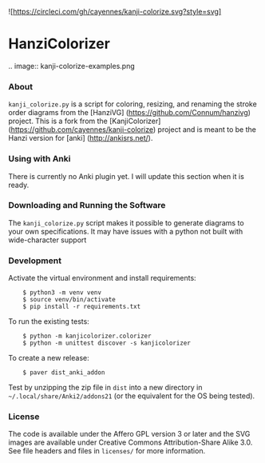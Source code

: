![https://circleci.com/gh/cayennes/kanji-colorize.svg?style=svg]

# HanziColorizer

.. image:: kanji-colorize-examples.png

### About

``kanji_colorize.py`` is a script for coloring, resizing, and renaming
the stroke order diagrams from the
[HanziVG] (https://github.com/Connum/hanzivg) project.  This is a fork from 
the [KanjiColorizer] (https://github.com/cayennes/kanji-colorize) project and is 
meant to be the Hanzi version for [anki] (http://ankisrs.net/).

### Using with Anki

There is currently no Anki plugin yet. I will update this section when 
it is ready.

### Downloading and Running the Software

The `kanji_colorize.py` script makes it possible to generate diagrams to your
own specifications.  It may have issues with a python not built with
wide-character support

### Development

Activate the virtual environment and install requirements:

```
    $ python3 -m venv venv
    $ source venv/bin/activate
    $ pip install -r requirements.txt
```

To run the existing tests:

```
    $ python -m kanjicolorizer.colorizer
    $ python -m unittest discover -s kanjicolorizer
```

To create a new release:

```
    $ paver dist_anki_addon
```

Test by unzipping the zip file in `dist` into a new directory in `~/.local/share/Anki2/addons21` (or the equivalent for the OS being tested).

### License

The code is available under the Affero GPL version 3 or later and the SVG
images are available under Creative Commons Attribution-Share Alike 3.0.
See file headers and files in ``licenses/`` for more information.
